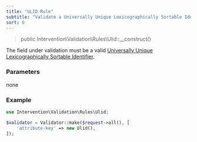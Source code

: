 ```yaml
---
title: "ULID Rule"
subtitle: "Validate a Universally Unique Lexicographically Sortable Identifier"
sort: 0
---
```


> public Intervention\Validation\Rules\Ulid::__construct()

The field under validation must be a valid [Universally Unique Lexicographically Sortable Identifier](https://github.com/ulid/spec).

### Parameters

none

### Example

```php
use Intervention\Validation\Rules\Ulid;

$validator = Validator::make($request->all(), [
    'attribute-key' => new Ulid(),
]);
```
